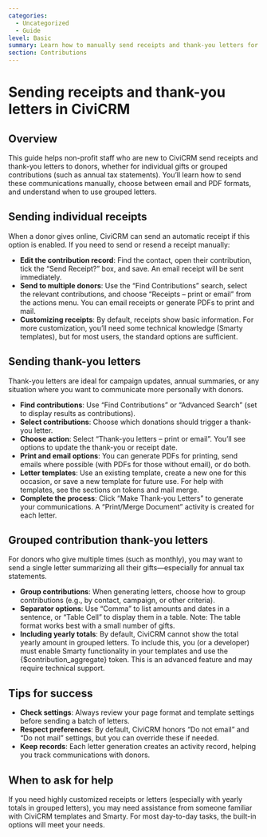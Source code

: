 ```yaml
---
categories:
  - Uncategorized
  - Guide
level: Basic
summary: Learn how to manually send receipts and thank-you letters for donations in CiviCRM, including options for email, PDF, and grouped contributions.
section: Contributions
---
```


# Sending receipts and thank-you letters in CiviCRM

## Overview

This guide helps non-profit staff who are new to CiviCRM send receipts and thank-you letters to donors, whether for individual gifts or grouped contributions (such as annual tax statements). You’ll learn how to send these communications manually, choose between email and PDF formats, and understand when to use grouped letters.

## Sending individual receipts

When a donor gives online, CiviCRM can send an automatic receipt if this option is enabled. If you need to send or resend a receipt manually:

- **Edit the contribution record**: Find the contact, open their contribution, tick the “Send Receipt?” box, and save. An email receipt will be sent immediately.
- **Send to multiple donors**: Use the “Find Contributions” search, select the relevant contributions, and choose “Receipts – print or email” from the actions menu. You can email receipts or generate PDFs to print and mail.
- **Customizing receipts**: By default, receipts show basic information. For more customization, you’ll need some technical knowledge (Smarty templates), but for most users, the standard options are sufficient.

## Sending thank-you letters

Thank-you letters are ideal for campaign updates, annual summaries, or any situation where you want to communicate more personally with donors.

- **Find contributions**: Use “Find Contributions” or “Advanced Search” (set to display results as contributions).
- **Select contributions**: Choose which donations should trigger a thank-you letter.
- **Choose action**: Select “Thank-you letters – print or email”. You’ll see options to update the thank-you or receipt date.
- **Print and email options**: You can generate PDFs for printing, send emails where possible (with PDFs for those without email), or do both.
- **Letter templates**: Use an existing template, create a new one for this occasion, or save a new template for future use. For help with templates, see the sections on tokens and mail merge.
- **Complete the process**: Click “Make Thank-you Letters” to generate your communications. A “Print/Merge Document” activity is created for each letter.

## Grouped contribution thank-you letters

For donors who give multiple times (such as monthly), you may want to send a single letter summarizing all their gifts—especially for annual tax statements.

- **Group contributions**: When generating letters, choose how to group contributions (e.g., by contact, campaign, or other criteria).
- **Separator options**: Use “Comma” to list amounts and dates in a sentence, or “Table Cell” to display them in a table. Note: The table format works best with a small number of gifts.
- **Including yearly totals**: By default, CiviCRM cannot show the total yearly amount in grouped letters. To include this, you (or a developer) must enable Smarty functionality in your templates and use the {$contribution_aggregate} token. This is an advanced feature and may require technical support.

## Tips for success

- **Check settings**: Always review your page format and template settings before sending a batch of letters.
- **Respect preferences**: By default, CiviCRM honors “Do not email” and “Do not mail” settings, but you can override these if needed.
- **Keep records**: Each letter generation creates an activity record, helping you track communications with donors.

## When to ask for help

If you need highly customized receipts or letters (especially with yearly totals in grouped letters), you may need assistance from someone familiar with CiviCRM templates and Smarty. For most day-to-day tasks, the built-in options will meet your needs.
